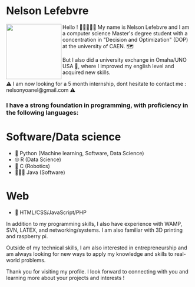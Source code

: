 # Nelson Lefebvre
<div class="container">
<img align="left" width="150" src="https://i.ibb.co/b2V0Y5F/image-2022-12-31-112354924.png"/>
<p> Hello ! 👋🏻🧔🏻‍♂️ My name is Nelson Lefebvre and I am a computer science Master's degree student with a concentration in "Decision and Optimization" (DOP) at the university of CAEN. 🗺️</p>
<p> But I also did a university exchange in Omaha/UNO USA 🐂, where I improved my english level and acquired new skills.</p>
<p> ⚠️ I am now looking for a 5 month internship, dont hesitate to contact me : nelsonyoanel@gmail.com ⚠️</p>
</div>

### I have a strong foundation in programming, with proficiency in the following languages:
# Software/Data science
- 🐍 Python (Machine learning, Software, Data Science)
- 🤓 R (Data Science)
- 🤖 C (Robotics)
- 🧑🏻‍💻 Java (Software)

# Web
- 🎨 HTML/CSS/JavaScript/PHP


In addition to my programming skills, I also have experience with WAMP, SVN, LATEX, and networking/systems. I am also familiar with 3D printing and raspberry pi.

Outside of my technical skills, I am also interested in entrepreneurship and am always looking for new ways to apply my knowledge and skills to real-world problems.

Thank you for visiting my profile. I look forward to connecting with you and learning more about your projects and interests !
